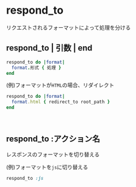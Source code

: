 # respond_to
リクエストされるフォーマットによって処理を分ける
  
## respond_to | 引数 | end
```rb
respond_to do |format|
  format.形式 { 処理 }
end
```
  
(例)フォーマットが`HTML`の場合、リダイレクト
```rb
respond_to do |format|
  format.html { redirect_to root_path }
end
```

<br>

## respond_to :アクション名
レスポンスのフォーマットを切り替える
  
(例)フォーマットを`js`に切り替える
```rb
respond_to :js
```

